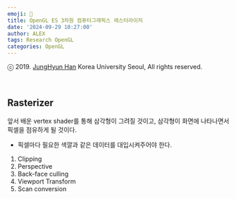```yaml
---
emoji: 🥽
title: OpenGL ES 3차원 컴퓨터그래픽스 레스터라이저
date: '2024-09-29 10:27:00'
author: ALEX
tags: Research OpenGL
categories: OpenGL
---
```


ⓒ 2019. [JungHyun Han](https://media.korea.ac.kr/people/jhan/) Korea University Seoul, All rights reserved.

<br/>


## Rasterizer

앞서 배운 vertex shader를 통해 삼각형이 그려질 것이고, 삼각형이 화면에 나타나면서 픽셀을 점유하게 될 것이다.
- 픽셀마다 필요한 색깔과 같은 데이터를 대입시켜주어야 한다.

1. Clipping
2. Perspective
3. Back-face culling
4. Viewport Transform
5. Scan conversion

<br/>


```toc
```